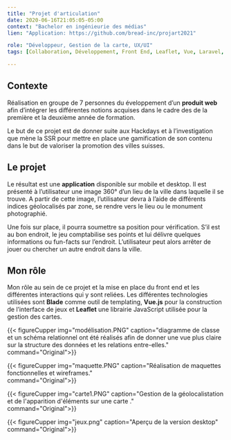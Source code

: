```yaml
---
title: "Projet d'articulation"
date: 2020-06-16T21:05:05-05:00
context: "Bachelor en ingénieurie des médias"
lien: "Application: https://github.com/bread-inc/projart2021"

role: "Développeur, Gestion de la carte, UX/UI"
tags: [Collaboration, Développement, Front End, Leaflet, Vue, Laravel, Back End]

---
```

## Contexte
Réalisation en groupe de 7 personnes du éveloppement d’un **produit web** afin d’intégrer les différentes notions acquises dans le cadre des de la première et la deuxième année de formation.

 Le but de ce projet est de donner suite aux Hackdays et à l’investigation que mène la SSR pour mettre en place une gamification de son contenu dans le but de valoriser la promotion des villes suisses.

## Le projet
 Le résultat est une **application** disponible sur mobile et desktop. Il est présenté
à l’utilisateur une image 360° d’un lieu de la ville dans laquelle il se trouve. A partir de cette image, l’utilisateur devra à l’aide de différents indices géolocalisés par zone, se rendre vers le lieu ou le monument photographié. 

Une fois sur place, il pourra soumettre sa position pour vérification. S’il est au bon endroit, le jeu comptabilise ses points et lui délivre
quelques informations ou fun-facts sur l’endroit. L’utilisateur peut alors arrêter
de jouer ou chercher un autre endroit dans la ville.

## Mon rôle

Mon rôle au sein de ce projet et la mise en place du front end et les différentes interactions qui y sont reliées. Les différentes technologies utilisées sont **Blade** comme outil de templating, **Vue.js** pour la construction de l’interface de jeux et **Leaflet** une librairie JavaScript utilisée pour la gestion des cartes.


 {{< figureCupper
img="modélisation.PNG" 
caption="diagramme de classe et un schéma relationnel ont été réalisés afin de donner une vue plus claire sur la structure des données et les relations entre-elles."  
command="Original">}}

 {{< figureCupper
img="maquette.PNG" 
caption="Réalisation de maquettes fonctionnelles et wireframes."  
command="Original">}}


 {{< figureCupper
img="carte1.PNG" 
caption="Gestion de la géolocalistation et de l'apparition d'éléments sur une carte ."  
command="Original">}}


 {{< figureCupper
img="jeux.png" 
caption="Aperçu de la version desktop"  
command="Original">}}